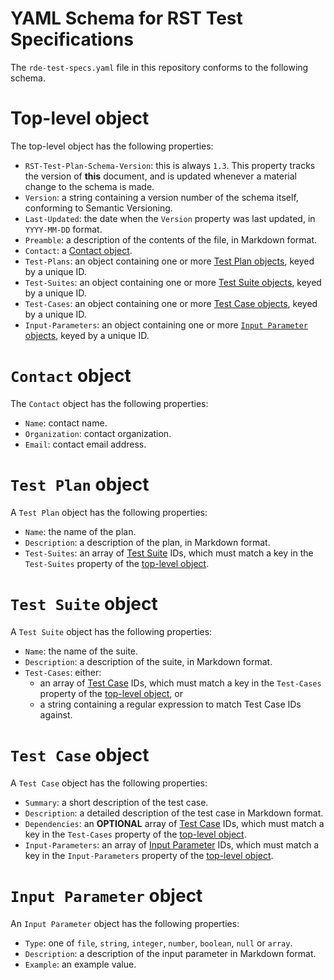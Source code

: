 # YAML Schema for RST Test Specifications

The `rde-test-specs.yaml` file in this repository conforms to the following schema.

# Top-level object

The top-level object has the following properties:

* `RST-Test-Plan-Schema-Version`: this is always `1.3`. This property tracks the version of **this** document, and is updated whenever a material change to the schema is made.
* `Version`: a string containing a version number of the schema itself, conforming to Semantic Versioning.
* `Last-Updated`: the date when the `Version` property was last updated, in `YYYY-MM-DD` format.
* `Preamble`: a description of the contents of the file, in Markdown format.
* `Contact`: a [Contact object](#contact-object).
* `Test-Plans`: an object containing one or more [Test Plan objects](#test-plan-object), keyed by a unique ID.
* `Test-Suites`: an object containing one or more [Test Suite objects](#test-suite-object), keyed by a unique ID.
* `Test-Cases`: an object containing one or more [Test Case objects](#test-case-object), keyed by a unique ID.
* `Input-Parameters`: an object containing one or more [`Input Parameter` objects](#input-parameter-object), keyed by a unique ID.

# `Contact` object

The `Contact` object has the following properties:

* `Name`: contact name.
* `Organization`: contact organization.
* `Email`: contact email address.

# `Test Plan` object

A `Test Plan` object has the following properties:

* `Name`: the name of the plan.
* `Description`: a description of the plan, in Markdown format.
* `Test-Suites`: an array of [Test Suite](#test-suite-object) IDs, which must match a key in the `Test-Suites` property of the [top-level object](#top-level-object).

# `Test Suite` object

A `Test Suite` object has the following properties:

* `Name`: the name of the suite.
* `Description`: a description of the suite, in Markdown format.
* `Test-Cases`: either:
	* an array of [Test Case](#test-case-object) IDs, which must match a key in the `Test-Cases` property of the [top-level object](#top-level-object), or
	* a string containing a regular expression to match Test Case IDs against.

# `Test Case` object

A `Test Case` object has the following properties:

* `Summary`: a short description of the test case.
* `Description`: a detailed description of the test case in Markdown format.
* `Dependencies`: an **OPTIONAL** array of [Test Case](#test-case-object) IDs, which must match a key in the `Test-Cases` property of the [top-level object](#top-level-object).
* `Input-Parameters`: an array of [Input Parameter](#input-parameter-object) IDs, which must match a key in the `Input-Parameters` property of the [top-level object](#top-level-object).

# `Input Parameter` object

An `Input Parameter` object has the following properties:

* `Type`: one of `file`, `string`, `integer`, `number`, `boolean`, `null` or `array`.
* `Description`: a description of the input parameter in Markdown format.
* `Example`: an example value.
